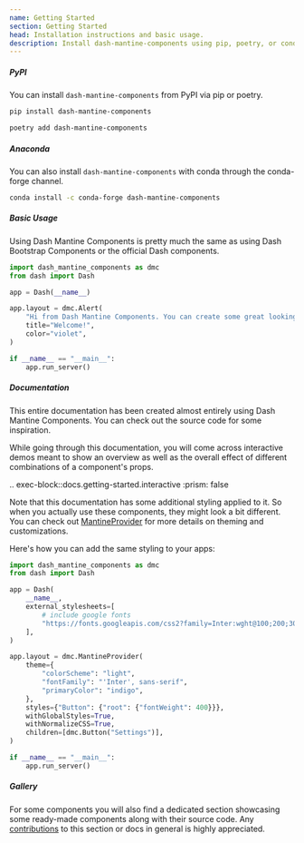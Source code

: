 ```yaml
---
name: Getting Started
section: Getting Started
head: Installation instructions and basic usage.
description: Install dash-mantine-components using pip, poetry, or conda.
---
```


##### PyPI

You can install `dash-mantine-components` from PyPI via pip or poetry.

```bash
pip install dash-mantine-components
```

```bash
poetry add dash-mantine-components
```

##### Anaconda

You can also install `dash-mantine-components` with conda through the conda-forge channel.

```bash
conda install -c conda-forge dash-mantine-components
```

##### Basic Usage

Using Dash Mantine Components is pretty much the same as using Dash Bootstrap Components or the official Dash 
components.

```python
import dash_mantine_components as dmc
from dash import Dash

app = Dash(__name__)

app.layout = dmc.Alert(
    "Hi from Dash Mantine Components. You can create some great looking dashboards using me!",
    title="Welcome!",
    color="violet",
)

if __name__ == "__main__":
    app.run_server()
```

##### Documentation

This entire documentation has been created almost entirely using Dash Mantine Components. You can check out the source
code for some inspiration.

While going through this documentation, you will come across interactive demos meant to show an overview as well as the overall effect of different combinations of a component's props.

.. exec-block::docs.getting-started.interactive
    :prism: false

Note that this documentation has some additional styling applied to it. So when you actually use these components, they 
might look a bit different. You can check out [MantineProvider]("/components/mantine-provider) for more details on
theming and customizations.

Here's how you can add the same styling to your apps:

```python
import dash_mantine_components as dmc
from dash import Dash

app = Dash(
    __name__,
    external_stylesheets=[
        # include google fonts
        "https://fonts.googleapis.com/css2?family=Inter:wght@100;200;300;400;500;900&display=swap"
    ],
)

app.layout = dmc.MantineProvider(
    theme={
        "colorScheme": "light",
        "fontFamily": "'Inter', sans-serif",
        "primaryColor": "indigo",
    },
    styles={"Button": {"root": {"fontWeight": 400}}},
    withGlobalStyles=True,
    withNormalizeCSS=True,
    children=[dmc.Button("Settings")],
)

if __name__ == "__main__":
    app.run_server()
```

##### Gallery

For some components you will also find a dedicated section showcasing some ready-made components along with their
source code. Any [contributions](https://github.com/snehilvj/dash-mantine-components) to this section or docs in 
general is highly appreciated.
